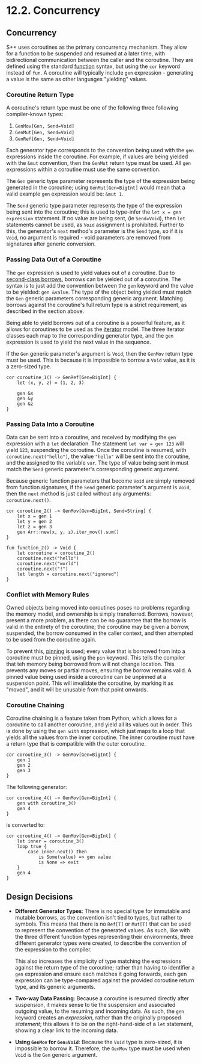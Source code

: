 # 12.2. Concurrency

<primary-label ref="header-label"/>

<secondary-label ref="doc-wip"/>

## Concurrency

S++ uses coroutines as the primary concurrency mechanism. They allow for a function to be suspended and resumed at a
later time, with bidirectional communication between the caller and the coroutine. They are defined using the standard
[function](8-1-Function-Definition.md#function-definition) syntax, but using the `cor` keyword instead of `fun`. A
coroutine will typically include `gen` expression - generating a value is the same as other languages "yielding" values.

### Coroutine Return Type

<secondary-label ref="feature-frozen"/>
<secondary-label ref="doc-sect-complete"/>

A coroutine's return type must be one of the following three following compiler-known types:

1. `GenMov[Gen, Send=Void]`
2. `GenMut[Gen, Send=Void]`
3. `GenRef[Gen, Send=Void]`

Each generator type corresponds to the convention being used with the `gen` expressions inside the coroutine. For
example, if values are being yielded with the `&mut` convention, then the `GenMut` return type must be used. All `gen`
expressions within a coroutine must use the same convention.

The `Gen` generic type parameter represents the type of the expression being generated in the coroutine;
using `GenMut[Gen=BigInt]` would mean that a valid example `gen` expression would be: `&mut 1`.

The `Send` generic type parameter represents the type of the expression being sent into the coroutine; this is used to
type-infer the `let x = gen expression` statement. If no value are being sent, (ie `Send=Void`), then `let` statements
cannot be used, as `Void` assignment is prohibited. Further to this, the generator's `next` method's parameter is
the `Send` type, so if it is `Void`, no argument is required - void parameters are removed from signatures after generic
conversion.

### Passing Data Out of a Coroutine

<secondary-label ref="examples-todo"/>

The `gen` expression is used to yield values out of a coroutine. Due
to [second-class borrows](11-3-Second-Class-Borrows.md), borrows can be yielded out of a coroutine. The syntax is to
just add the convention between the `gen` keyword and the value to be yielded: `gen &value`. The type of the object
being yielded must match the `Gen` generic parameters corresponding generic argument. Matching borrows against the
coroutine's full return type is a strict requirement, as described in the section above.

Being able to yield borrows out of a coroutine is a powerful feature, as it allows for coroutines to be used as the
[iterator]() model. The three iterator classes each map to the corresponding generator type, and the `gen` expression
is used to yield the next value in the sequence.

If the `Gen` generic parameter's argument is `Void`, then the `GenMov` return type must be used. This is because it is
impossible to borrow a `Void` value, as it is a zero-sized type.

```
cor coroutine_1() -> GenRef[Gen=BigInt] {
    let (x, y, z) = (1, 2, 3)

    gen &x
    gen &y
    gen &z
}
```

### Passing Data Into a Coroutine

<secondary-label ref="examples-todo"/>

Data can be sent into a coroutine, and received by modifying the `gen` expression with a `let` declaration. The
statement `let var = gen 123` will yield `123`, suspending the coroutine. Once the coroutine is resumed,
with `coroutine.next("hello")`, the value `"hello"` will be sent into the coroutine, and the assigned to the
variable `var`. The type of value being sent in must match the `Send` generic parameter's corresponding generic
argument.

Because generic function parameters that become `Void` are simply removed from function signatures, if the `Send`
generic parameter's argument is `Void`, then the `next` method is just called without any arguments: `coroutine.next()`.

```
cor coroutine_2() -> GenMov[Gen=BigInt, Send=String] {
    let x = gen 1
    let y = gen 2
    let z = gen 3
    gen Arr::new(x, y, z).iter_mov().sum() 
}

fun function_2() -> Void {
    let coroutine = coroutine_2()
    coroutine.next("hello")
    coroutine.next("world")
    coroutine.next("!")
    let length = coroutine.next("ignored")
}
```

### Conflict with Memory Rules

<secondary-label ref="feature-frozen"/>

Owned objects being moved into coroutines poses no problems regarding the memory model, and ownership is simply
transferred. Borrows, however, present a more problem, as there can be no guarantee that the borrow is valid in the
entirety of the coroutine; the coroutine may be given a borrow, suspended, the borrow consumed in the caller context,
and then attempted to be used from the coroutine again.

To prevent this, [pinning](11-5-Pinning.md) is used; every value that is borrowed from into a coroutine must be pinned,
using the `pin` keyword. This tells the compiler that teh memory being borrowed from will not change location. This
prevents any moves or partial moves, ensuring the borrow remains valid. A pinned value being used inside a coroutine can
be unpinned at a suspension point. This will invalidate the coroutine, by marking it as "moved", and it will be unusable
from that point onwards.

### Coroutine Chaining

<secondary-label ref="doc-sect-wip"/>
<secondary-label ref="doc-sect-subj-update"/>
<secondary-label ref="examples-todo"/>

Coroutine chaining is a feature taken from Python, which allows for a coroutine to call another coroutine, and yield all
its values out in order. This is done by using the `gen with` expression, which just maps to a loop that yields all the
values from the inner coroutine. The inner coroutine must have a return type that is compatible with the outer
coroutine.

```
cor coroutine_3() -> GenMov[Gen=BigInt] {
    gen 1
    gen 2
    gen 3
}
```

The following generator:
```
cor coroutine_4() -> GenMov[Gen=BigInt] {
    gen with coroutine_3()
    gen 4
}
```

is converted to:
```
cor coroutine_4() -> GenMov[Gen=BigInt] {
    let inner = coroutine_3()
    loop true {
        case inner.next() then
            is Some(value) => gen value
            is None => exit
    }
    gen 4
}
```

## Design Decisions
- **Different Generator Types**: There is no special type for immutable and mutable borrows, as the convention isn't
  tied to types, but rather to symbols. This means that there is no `Ref[T]` or `Mut[T]` that can be used to represent
  the convention of the generated values. As such, like with the three different function types representing their
  environments, three different generator types were created, to describe the convention of the expression to the
  compiler.

  This also increases the simplicity of type matching the expressions against the return type of the coroutine; rather
  than having to identifier a `gen` expression and ensure each matches it going forwards, each gen expression can be
  type-compared against the provided coroutine return type, and its generic arguments.

- **Two-way Data Passing**: Because a coroutine is resumed directly after suspension, it makes sense to tie the
  suspension and associated outgoing value, to the resuming and incoming data. As such, the `gen` keyword creates an
  _expression_, rather than the originally proposed _statement_; this allows it to be on the right-hand-side of a `let`
  statement, showing a clear link to the incoming data.

- **Using `GenMov` for `Gen=Void`**: Because the `Void` type is zero-sized, it is impossible to borrow it. Therefore,
  the `GenMov` type must be used when `Void` is the `Gen` generic argument.
